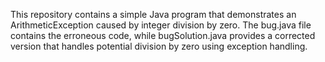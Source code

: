 This repository contains a simple Java program that demonstrates an ArithmeticException caused by integer division by zero.  The bug.java file contains the erroneous code, while bugSolution.java provides a corrected version that handles potential division by zero using exception handling.